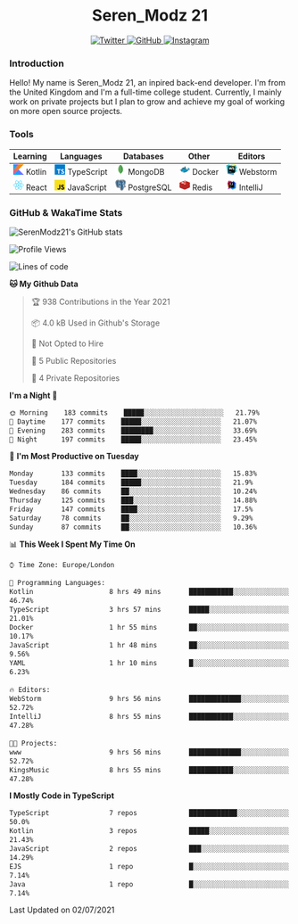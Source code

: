 <div align="center">
  <h1>Seren_Modz 21</h1>
  <a href="https://twitter.com/SerenModz21">
    <img alt="Twitter" src="https://img.shields.io/badge/twitter%20-%231DA1F2.svg?&style=for-the-badge&logo=Twitter&logoColor=white">
  </a>
  <a href="https://github.com/SerenModz21">
    <img alt="GitHub" src="https://img.shields.io/badge/github%20-%23121011.svg?&style=for-the-badge&logo=github&logoColor=white">
  </a>
  <a href="https://www.instagram.com/serenmodz21">
    <img alt="Instagram" src="https://img.shields.io/badge/instagram%20-%23E4405F.svg?&style=for-the-badge&logo=Instagram&logoColor=white">
  </a>
</div>

### Introduction

Hello! My name is Seren_Modz 21, an inpired back-end developer. I'm from the United Kingdom and I'm a full-time college student. Currently, I mainly work on private projects but I plan to grow and achieve my goal of working on more open source projects. 

### Tools

 **Learning**                                        | **Languages**                                               | **Databases**                                               | **Other**                                           | **Editors**                                                  
-----------------------------------------------------|-------------------------------------------------------------|-------------------------------------------------------------|-----------------------------------------------------|--------------------------------------------------------------
 <img width="19px" src="./assets/kotlin.svg"> Kotlin | <img width="19px" src="./assets/typescript.svg"> TypeScript | <img width="19px" src="./assets/mongodb.svg"> MongoDB       | <img width="19px" src="./assets/docker.svg"> Docker | <img width="19px" src="./assets/webstorm.svg"> Webstorm      
 <img width="19px" src="./assets/react.svg"> React   | <img width="19px" src="./assets/javascript.svg"> JavaScript | <img width="19px" src="./assets/postgresql.svg"> PostgreSQL | <img width="19px" src="./assets/redis.svg"> Redis   | <img width="19px" src="./assets/intellij-idea.svg"> IntelliJ 

### GitHub & WakaTime Stats

![SerenModz21's GitHub stats](https://github-readme-stats.vercel.app/api?username=SerenModz21&show_icons=true&theme=dark)

<!--START_SECTION:waka-->
![Profile Views](http://img.shields.io/badge/Profile%20Views-1-blue)

![Lines of code](https://img.shields.io/badge/From%20Hello%20World%20I%27ve%20Written-23097%20lines%20of%20code-blue)

**🐱 My Github Data** 

> 🏆 938 Contributions in the Year 2021
 > 
> 📦 4.0 kB Used in Github's Storage 
 > 
> 🚫 Not Opted to Hire
 > 
> 📜 5 Public Repositories 
 > 
> 🔑 4 Private Repositories  
 > 
**I'm a Night 🦉** 

```text
🌞 Morning    183 commits    █████░░░░░░░░░░░░░░░░░░░░   21.79% 
🌆 Daytime    177 commits    █████░░░░░░░░░░░░░░░░░░░░   21.07% 
🌃 Evening    283 commits    ████████░░░░░░░░░░░░░░░░░   33.69% 
🌙 Night      197 commits    █████░░░░░░░░░░░░░░░░░░░░   23.45%

```
📅 **I'm Most Productive on Tuesday** 

```text
Monday       133 commits    ████░░░░░░░░░░░░░░░░░░░░░   15.83% 
Tuesday      184 commits    █████░░░░░░░░░░░░░░░░░░░░   21.9% 
Wednesday    86 commits     ██░░░░░░░░░░░░░░░░░░░░░░░   10.24% 
Thursday     125 commits    ███░░░░░░░░░░░░░░░░░░░░░░   14.88% 
Friday       147 commits    ████░░░░░░░░░░░░░░░░░░░░░   17.5% 
Saturday     78 commits     ██░░░░░░░░░░░░░░░░░░░░░░░   9.29% 
Sunday       87 commits     ██░░░░░░░░░░░░░░░░░░░░░░░   10.36%

```


📊 **This Week I Spent My Time On** 

```text
⌚︎ Time Zone: Europe/London

💬 Programming Languages: 
Kotlin                   8 hrs 49 mins       ███████████░░░░░░░░░░░░░░   46.74% 
TypeScript               3 hrs 57 mins       █████░░░░░░░░░░░░░░░░░░░░   21.01% 
Docker                   1 hr 55 mins        ██░░░░░░░░░░░░░░░░░░░░░░░   10.17% 
JavaScript               1 hr 48 mins        ██░░░░░░░░░░░░░░░░░░░░░░░   9.56% 
YAML                     1 hr 10 mins        █░░░░░░░░░░░░░░░░░░░░░░░░   6.23%

🔥 Editors: 
WebStorm                 9 hrs 56 mins       █████████████░░░░░░░░░░░░   52.72% 
IntelliJ                 8 hrs 55 mins       ███████████░░░░░░░░░░░░░░   47.28%

🐱‍💻 Projects: 
www                      9 hrs 56 mins       █████████████░░░░░░░░░░░░   52.72% 
KingsMusic               8 hrs 55 mins       ███████████░░░░░░░░░░░░░░   47.28%

```

**I Mostly Code in TypeScript** 

```text
TypeScript               7 repos             ████████████░░░░░░░░░░░░░   50.0% 
Kotlin                   3 repos             █████░░░░░░░░░░░░░░░░░░░░   21.43% 
JavaScript               2 repos             ███░░░░░░░░░░░░░░░░░░░░░░   14.29% 
EJS                      1 repo              █░░░░░░░░░░░░░░░░░░░░░░░░   7.14% 
Java                     1 repo              █░░░░░░░░░░░░░░░░░░░░░░░░   7.14%

```



 Last Updated on 02/07/2021
<!--END_SECTION:waka-->
